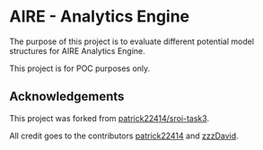 # AIRE - Analytics Engine
The purpose of this project is to evaluate different potential model structures for AIRE Analytics Engine.

This project is for POC purposes only. 


## Acknowledgements
This project was forked from [patrick22414/sroi-task3](https://github.com/patrick22414/sroie-task3).

All credit goes to the contributors [patrick22414](https://github.com/patrick22414) and [zzzDavid](https://github.com/zzzDavid).

